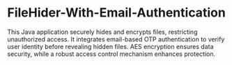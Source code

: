 # FileHider-With-Email-Authentication
This Java application securely hides and encrypts files, restricting unauthorized access. It integrates email-based OTP authentication to verify user identity before revealing hidden files. AES encryption ensures data security, while a robust access control mechanism enhances protection.
